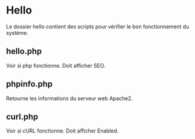 # Hello
Le dossier hello contient des scripts pour vérifier le bon fonctionnement du système.

## hello.php
Voir si php fonctionne. Doit afficher SEO.

## phpinfo.php
Retourne les informations du serveur web Apache2.

## curl.php
Voir si cURL fonctionne. Doit afficher Enabled.

